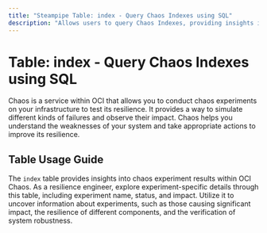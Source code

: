```yaml
---
title: "Steampipe Table: index - Query Chaos Indexes using SQL"
description: "Allows users to query Chaos Indexes, providing insights into the chaos experiment results and their impact."
---
```


# Table: index - Query Chaos Indexes using SQL

Chaos is a service within OCI that allows you to conduct chaos experiments on your infrastructure to test its resilience. It provides a way to simulate different kinds of failures and observe their impact. Chaos helps you understand the weaknesses of your system and take appropriate actions to improve its resilience.

## Table Usage Guide

The `index` table provides insights into chaos experiment results within OCI Chaos. As a resilience engineer, explore experiment-specific details through this table, including experiment name, status, and impact. Utilize it to uncover information about experiments, such as those causing significant impact, the resilience of different components, and the verification of system robustness.